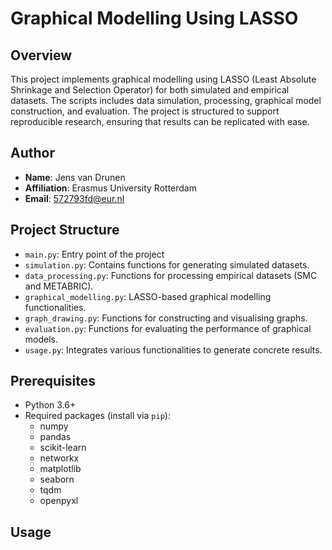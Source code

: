 # Graphical Modelling Using LASSO## OverviewThis project implements graphical modelling using LASSO (Least Absolute Shrinkage and Selection Operator) for both simulated and empirical datasets. The scripts includes data simulation, processing, graphical model construction, and evaluation. The project is structured to support reproducible research, ensuring that results can be replicated with ease.## Author- **Name**: Jens van Drunen- **Affiliation**: Erasmus University Rotterdam- **Email**: 572793fd@eur.nl## Project Structure- `main.py`: Entry point of the project- `simulation.py`: Contains functions for generating simulated datasets.- `data_processing.py`: Functions for processing empirical datasets (SMC and METABRIC).- `graphical_modelling.py`: LASSO-based graphical modelling functionalities.- `graph_drawing.py`: Functions for constructing and visualising graphs.- `evaluation.py`: Functions for evaluating the performance of graphical models.- `usage.py`: Integrates various functionalities to generate concrete results.## Prerequisites- Python 3.6+- Required packages (install via `pip`):  - numpy  - pandas  - scikit-learn  - networkx  - matplotlib  - seaborn  - tqdm  - openpyxl     ## Usage 